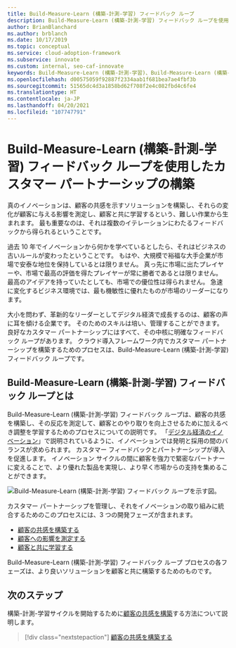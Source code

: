 ```yaml
---
title: Build-Measure-Learn (構築-計測-学習) フィードバック ループ
description: Build-Measure-Learn (構築-計測-学習) フィードバック ループを使用してカスタマー パートナーシップを構築し、顧客の共感を構築して顧客への影響を測定します。
author: BrianBlanchard
ms.author: brblanch
ms.date: 10/17/2019
ms.topic: conceptual
ms.service: cloud-adoption-framework
ms.subservice: innovate
ms.custom: internal, seo-caf-innovate
keywords: Build-Measure-Learn (構築-計測-学習)、Build-Measure-Learn (構築-計測-学習) フィードバック ループ、カスタマー パートナーシップ
ms.openlocfilehash: d00575059f92887f2334aab1f681bea7ae4fbf3b
ms.sourcegitcommit: 51565dc4d3a1858bd62f708f2e4c082fbd4c6fe4
ms.translationtype: HT
ms.contentlocale: ja-JP
ms.lasthandoff: 04/20/2021
ms.locfileid: "107747791"
---
```

# <a name="create-customer-partnerships-through-the-build-measure-learn-feedback-loop"></a>Build-Measure-Learn (構築-計測-学習) フィードバック ループを使用したカスタマー パートナーシップの構築

真のイノベーションは、顧客の共感を示すソリューションを構築し、それらの変化が顧客に与える影響を測定し、顧客と共に学習するという、難しい作業から生まれます。 最も重要なのは、それは複数のイテレーションにわたるフィードバックから得られるということです。

過去 10 年でイノベーションから何かを学べているとしたら、それはビジネスの古いルールが変わったということです。 もはや、大規模で裕福な大手企業が市場で安泰な地位を保持しているとは限りません。 真っ先に市場に出たプレイヤーや、市場で最高の評価を得たプレイヤーが常に勝者であるとは限りません。 最高のアイデアを持っていたとしても、市場での優位性は得られません。 急速に変化するビジネス環境では、最も機敏性に優れたものが市場のリーダーになります。

大小を問わず、革新的なリーダーとしてデジタル経済で成長するのは、顧客の声に耳を傾ける企業です。 そのためのスキルは培い、管理することができます。 良好なカスタマー パートナーシップにはすべて、その中核に明確なフィードバック ループがあります。 クラウド導入フレームワーク内でカスタマー パートナーシップを構築するためのプロセスは、Build-Measure-Learn (構築-計測-学習) フィードバック ループです。

## <a name="what-is-the-build-measure-learn-feedback-loop"></a>Build-Measure-Learn (構築-計測-学習) フィードバック ループとは

Build-Measure-Learn (構築-計測-学習) フィードバック ループは、顧客の共感を構築し、その反応を測定して、顧客とのやり取りを向上させるために加えるべき調整を学習するためのプロセスについての説明です。 「[デジタル経済のイノベーション](./index.md)」で説明されているように、イノベーションでは発明と採用の間のバランスが求められます。 カスタマー フィードバックとパートナーシップが導入を促進します。 イノベーション サイクルの間に顧客を強力で緊密なパートナーに変えることで、より優れた製品を実現し、より早く市場からの支持を集めることができます。

![Build-Measure-Learn (構築-計測-学習) フィードバック ループを示す図。](../../_images/innovate/bml-feedback-loop.png)

カスタマー パートナーシップを管理し、それをイノベーションの取り組みに統合するためのこのプロセスには、3 つの開発フェーズが含まれます。

- [顧客の共感を構築する](./build.md)
- [顧客への影響を測定する](./measure.md)
- [顧客と共に学習する](./learn.md)

Build-Measure-Learn (構築-計測-学習) フィードバック ループ プロセスの各フェーズは、より良いソリューションを顧客と共に構築するためのものです。

## <a name="next-steps"></a>次のステップ

構築-計測-学習サイクルを開始するために[顧客の共感を構築](./build.md)する方法について説明します。

> [!div class="nextstepaction"]
> [顧客の共感を構築する](./build.md)
